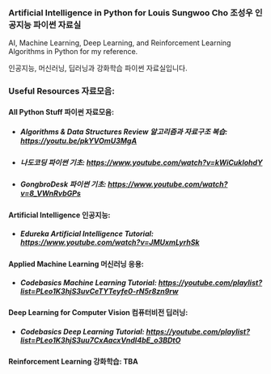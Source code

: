 ### Artificial Intelligence in Python for Louis Sungwoo Cho 조성우 인공지능 파이썬 자료실

AI, Machine Learning, Deep Learning, and Reinforcement Learning Algorithms in Python for my reference.

인공지능, 머신러닝, 딥러닝과 강화학습 파이썬 자료실입니다. 

### Useful Resources 자료모음:

#### All Python Stuff 파이썬 자료모음: 
 - ##### Algorithms & Data Structures Review 알고리즘과 자료구조 복습: https://youtu.be/pkYVOmU3MgA
 - ##### 나도코딩 파이썬 기초: https://www.youtube.com/watch?v=kWiCuklohdY
 - ##### GongbroDesk 파이썬 기초: https://www.youtube.com/watch?v=8_VWnRvbGPs
 
#### Artificial Intelligence 인공지능: 
 - ##### Edureka Artificial Intelligence Tutorial: https://www.youtube.com/watch?v=JMUxmLyrhSk
   
#### Applied Machine Learning 머신러닝 응용: 
 - ##### Codebasics Machine Learning Tutorial: https://youtube.com/playlist?list=PLeo1K3hjS3uvCeTYTeyfe0-rN5r8zn9rw

#### Deep Learning for Computer Vision 컴퓨터비전 딥러닝: 
 - ##### Codebasics Deep Learning Tutorial: https://youtube.com/playlist?list=PLeo1K3hjS3uu7CxAacxVndI4bE_o3BDtO

#### Reinforcement Learning 강화학습: TBA
